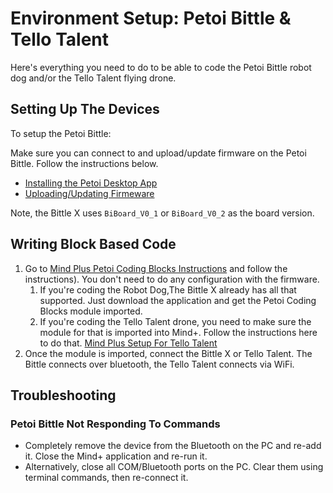 # Environment Setup: Petoi Bittle & Tello Talent

Here's everything you need to do to be able to code the Petoi Bittle robot dog and/or the Tello Talent flying drone.

## Setting Up The Devices

To setup the Petoi Bittle:

Make sure you can connect to and upload/update firmware on the Petoi Bittle. Follow the instructions below.

* [Installing the Petoi Desktop App](https://docs.petoi.com/desktop-app/introduction)
* [Uploading/Updating Firmeware](https://docs.petoi.com/desktop-app/firmware-uploader)

Note, the Bittle X uses `BiBoard_V0_1` or `BiBoard_V0_2` as the board version.

## Writing Block Based Code

1. Go to [Mind Plus Petoi Coding Blocks Instructions](https://docs.petoi.com/block-based-programming/petoi-coding-blocks) and follow the instructions). You don't need to do any configuration with the firmware. 
   1. If you're coding the Robot Dog,The Bittle X already has all that supported. Just download the application and get the Petoi Coding Blocks module imported.
   2. If you're coding the Tello Talent drone, you need to make sure the module for that is imported into Mind+. Follow the instructions here to do that. [Mind Plus Setup For Tello Talent](https://mindplus.dfrobot.com/RMTT)
2. Once the module is imported, connect the Bittle X or Tello Talent. The Bittle connects over bluetooth, the Tello Talent connects via WiFi.

## Troubleshooting

### Petoi Bittle Not Responding To Commands

* Completely remove the device from the Bluetooth on the PC and re-add it. Close the Mind+ application and re-run it.
* Alternatively, close all COM/Bluetooth ports on the PC. Clear them using terminal commands, then re-connect it.
